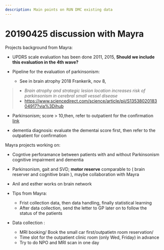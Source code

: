 ```yaml
---
description: Main points on RUN DMC existing data
---
```


# 20190425 discussion with Mayra

Projects background from Mayra:

- UPDRS scale evaluation has been done 2011, 2015, 
    **Should we include this evaluation in the 4th wave?**

- Pipeline for the evaluation of parkinsonism: 
   - See in brain atrophy 2018 Frankerik, nov 8,
>    - *Brain atrophy and strategic lesion location increases risk of parkinsonism in cerebral small vessel disease*
>    - https://www.sciencedirect.com/science/article/pii/S1353802018304917?via%3Dihub
   - Parkinsonism; score > 10,then, refer to outpatient for the confirmation [link](https://note.youdao.com/)

   - dementia diagnosis:  evaluate the dementai score first, then refer to the outpatient for confirmation

Mayra projects working on: 

- Cogntive perforamance between patients with and without Parkinsonism 
cognitive impairment and dementia
- Parkinsonism, gait and SVD; **motor reserve** comparable to ( brain reserver and cognitive brain ), maybe collaboration with Mayra 

- Anil and esther works on brain network
- Tips from Mayra:
   - Frist collection data, then data handling, finally statistical learning
   - After data collection, send the letter to GP later on to follow the status of the patients
   
- Data collection :	

    -  MRI booking/ Book the small car first/outpatietn room reservation/
    - Time slot for the outpatient clinic room (only Wed, Friday) in advance
    - Try to do NPO and MRI scan in one day
     

